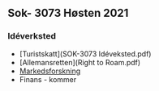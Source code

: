 ## Sok- 3073 Høsten 2021

### Idéverksted

- [Turistskatt](SOK-3073 Idéveksted.pdf)
- [Allemansretten](Right to Roam.pdf)
- [Markedsforskning](https://docs.google.com/presentation/d/e/2PACX-1vRaW6ZvB94jkTO9YecemAH1k7S-RXbmGu0Wi6ZSXdgYqMzKre4msKpzWRKyS4egPDoyjUC97oezYTpI/pub?start=false&loop=false&delayms=3000)
- Finans - kommer
